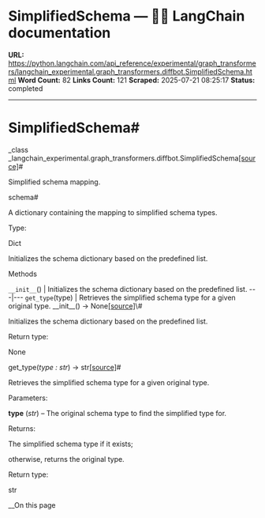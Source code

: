 # SimplifiedSchema — 🦜🔗 LangChain  documentation

**URL:** https://python.langchain.com/api_reference/experimental/graph_transformers/langchain_experimental.graph_transformers.diffbot.SimplifiedSchema.html
**Word Count:** 82
**Links Count:** 121
**Scraped:** 2025-07-21 08:25:17
**Status:** completed

---

# SimplifiedSchema\#

_class _langchain\_experimental.graph\_transformers.diffbot.SimplifiedSchema[\[source\]](https://python.langchain.com/api_reference/_modules/langchain_experimental/graph_transformers/diffbot.html#SimplifiedSchema)\#     

Simplified schema mapping.

schema\#     

A dictionary containing the mapping to simplified schema types.

Type:     

Dict

Initializes the schema dictionary based on the predefined list.

Methods

`__init__`\(\) | Initializes the schema dictionary based on the predefined list.   ---|---   `get_type`\(type\) | Retrieves the simplified schema type for a given original type.      \_\_init\_\_\(\) → None[\[source\]](https://python.langchain.com/api_reference/_modules/langchain_experimental/graph_transformers/diffbot.html#SimplifiedSchema.__init__)\#     

Initializes the schema dictionary based on the predefined list.

Return type:     

None

get\_type\(_type : str_\) → str[\[source\]](https://python.langchain.com/api_reference/_modules/langchain_experimental/graph_transformers/diffbot.html#SimplifiedSchema.get_type)\#     

Retrieves the simplified schema type for a given original type.

Parameters:     

**type** \(_str_\) – The original schema type to find the simplified type for.

Returns:     

The simplified schema type if it exists;     

otherwise, returns the original type.

Return type:     

str

__On this page